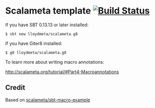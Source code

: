 # Scalameta template [![Build Status](https://travis-ci.org/lloydmeta/scalameta.g8.svg?branch=master)](https://travis-ci.org/lloydmeta/scalameta.g8)

If you have SBT 0.13.13 or later installed:

`$ sbt new lloydmeta/scalameta.g8`

If you have Giter8 installed:

`$ g8 lloydmeta/scalameta.g8`

To learn more about writing macro annotations:

http://scalameta.org/tutorial/#Part4-Macroannotations

## Credit

Based on [scalameta/sbt-macro-example](https://github.com/scalameta/sbt-macro-example)
